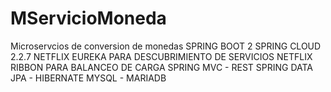 # MServicioMoneda

Microservcios de conversion de monedas
SPRING BOOT 2
SPRING CLOUD 2.2.7
  NETFLIX EUREKA PARA DESCUBRIMIENTO DE SERVICIOS
  NETFLIX RIBBON PARA BALANCEO DE CARGA
SPRING MVC - REST
SPRING DATA JPA - HIBERNATE
MYSQL - MARIADB




  
